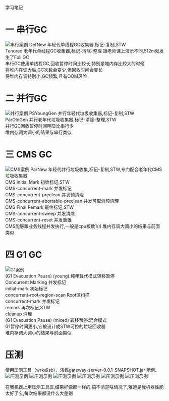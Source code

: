 学习笔记

# 一 串行GC
![串行案例](http://source.icodego.com/serialgc.png)
DefNew 年轻代单线程GC收集器,标记-复制,STW  
Tenured 老年代单线程GC收集器,标记-清除-整理
跟老师课上演示不同,512m就发生了Full GC  
串行GC使用单线程GC,回收暂停时间比较长,特别是堆内存比较大的时候  
将堆内存调大后,GC次数会变少,但回收时间会变长  
将堆内存调特别小,GC频繁,且有OOM风险
# 二 并行GC
![并行案例](http://source.icodego.com/parallelgc.png)
PSYoungGen 并行年轻代垃圾收集器,标记-复制,STW  
ParOldGen 并行老年代垃圾收集器,标记-清除-整理,STW  
并行GC回收暂停时间明显比串行少  
堆内存调大调小的结果与串行类似
# 三 CMS GC
![CMS案例](http://source.icodego.com/cmsgc.png)
ParNew 年轻代并行垃圾收集,标记-复制,STW,专门配合老年代CMS垃圾收集器  
CMS Initial Mark 初始标记,STW  
CMS-concurrent-mark 并发标记  
CMS-concurrent-preclean 并发预清理  
CMS-concurrent-abortable-preclean  并发可取消预清理  
CMS Final Remark 最终标记,STW  
CMS-concurrent-sweep 并发清除  
CMS-concurrent-reset 并发重置  
CMS能够跟业务线程并发执行,一般是cpu核数1/4
堆内存调大调小的结果与前面类似
# 四 G1 GC
![G1案例](http://source.icodego.com/g1gc.png)  
(G1 Evacuation Pause) (young) 纯年轻代模式转移暂停  
Concurrent Marking 并发标记  
initial-mark 初始标记  
concurrent-root-region-scan Root区扫描  
concurrent-mark 并发标记  
remark 再次标记,STW  
cleanup 清理  
(G1 Evacuation Pause) (mixed) 转移暂停:混合模式  
G1暂停时间更小,它被设计成STW可控的垃圾回收器  
堆内存调大调小的结果与前面类似

# 压测
使用压测工具（wrk或sb），演练gateway-server-0.0.1-SNAPSHOT.jar 示例。
![压测示例](http://source.icodego.com/sb1.png)
![压测示例](http://source.icodego.com/sb2.png)
![压测示例](http://source.icodego.com/sb3.png)
![压测示例](http://source.icodego.com/sb4.png)
![压测示例](http://source.icodego.com/sb5.png)
![压测示例](http://source.icodego.com/sb6.png)

在我机器上用压测工具压,结果好像都一样的,搞不清楚啥情况了,难道是我机器性能太好了么,每次结果都没什么大差别


